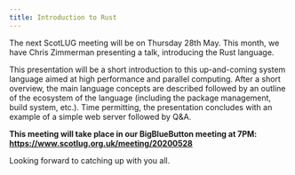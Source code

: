 ```yaml
---
title: Introduction to Rust
---
```


The next ScotLUG meeting will be on Thursday 28th May. This month, we have Chris Zimmerman presenting a talk, introducing the Rust language.

This presentation will be a short introduction to this up-and-coming system language aimed at high performance and parallel computing. After a short overview, the main language concepts are described followed by an outline of the ecosystem of the language (including the package management, build system, etc.). Time permitting, the presentation concludes with an example of a simple web server followed by Q&A.

<strong>This meeting will take place in our BigBlueButton meeting at 7PM: <a href="https://www.scotlug.org.uk/meeting/20200528">https://www.scotlug.org.uk/meeting/20200528</a></strong>

Looking forward to catching up with you all.
